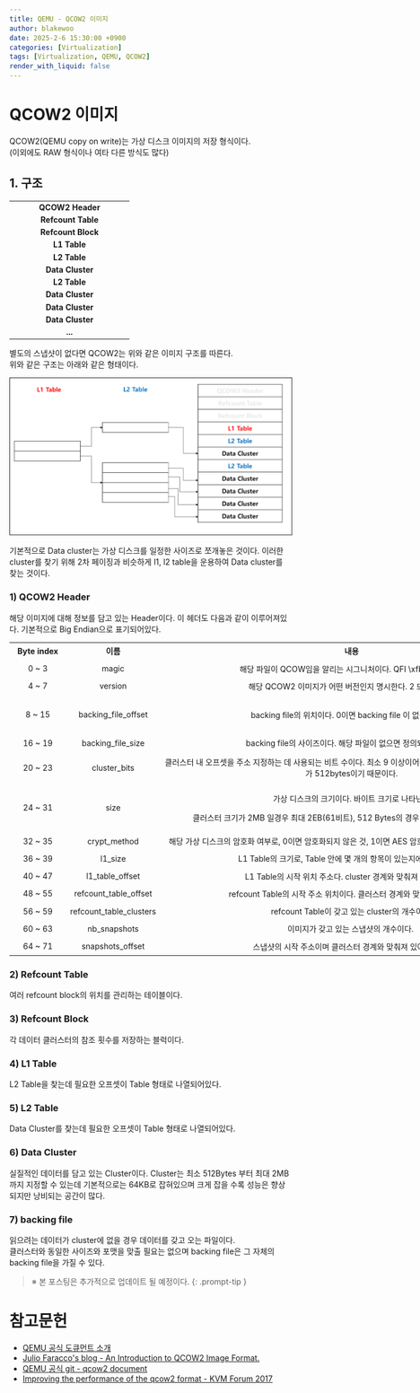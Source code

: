 ```yaml
---
title: QEMU - QCOW2 이미지
author: blakewoo
date: 2025-2-6 15:30:00 +0900
categories: [Virtualization]
tags: [Virtualization, QEMU, QCOW2] 
render_with_liquid: false
---
```


# QCOW2 이미지
QCOW2(QEMU copy on write)는 가상 디스크 이미지의 저장 형식이다.   
(이외에도 RAW 형식이나 여타 다른 방식도 많다)

## 1. 구조

<table width="209">
<tbody>
<tr>
<td style="text-align: center; width: 200.333px;"><strong>QCOW2 Header</strong></td>
</tr>
<tr>
<td style="text-align: center; width: 200.333px;"><strong>Refcount Table</strong></td>
</tr>
<tr>
<td style="text-align: center; width: 200.333px;"><strong>Refcount Block</strong></td>
</tr>
<tr>
<td style="text-align: center; width: 200.333px;"><strong>L1 Table</strong></td>
</tr>
<tr>
<td style="text-align: center; width: 200.333px;"><strong>L2 Table</strong></td>
</tr>
<tr>
<td style="text-align: center; width: 200.333px;"><strong>Data Cluster</strong></td>
</tr>
<tr>
<td style="text-align: center; width: 200.333px;"><strong>L2 Table</strong></td>
</tr>
<tr>
<td style="text-align: center; width: 200.333px;"><strong>Data Cluster</strong></td>
</tr>
<tr>
<td style="text-align: center; width: 200.333px;"><strong>Data Cluster</strong></td>
</tr>
<tr>
<td style="text-align: center; width: 200.333px;"><strong>Data Cluster</strong></td>
</tr>
<tr>
<td style="text-align: center; width: 200.333px;"><strong>...</strong></td>
</tr>
</tbody>
</table>

별도의 스냅샷이 없다면 QCOW2는 위와 같은 이미지 구조를 따른다.    
위와 같은 구조는 아래와 같은 형태이다.

![img.png](/assets/blog/virtualization/qemu/qcow2/img.png)

기본적으로 Data cluster는 가상 디스크를 일정한 사이즈로 쪼개놓은 것이다.
이러한 cluster를 찾기 위해 2차 페이징과 비슷하게 l1, l2 table을 운용하여
Data cluster를 찾는 것이다.

### 1) QCOW2 Header
해당 이미지에 대해 정보를 담고 있는 Header이다.
이 헤더도 다음과 같이 이루어져있다.
기본적으로 Big Endian으로 표기되어있다.

<table style="width: 951.625px;">
<tbody>
<tr style="height: 26px;">
<td style="width: 89px; text-align: center; height: 26px;"><strong>Byte index</strong></td>
<td style="width: 151px; text-align: center; height: 26px;"><strong>이름</strong></td>
<td style="width: 688.625px; text-align: center; height: 26px;"><strong>내용</strong></td>
</tr>
<tr style="height: 26px;">
<td style="width: 89px; text-align: center; height: 26px;">0 ~ 3</td>
<td style="width: 151px; text-align: center; height: 26px;">magic</td>
<td style="width: 688.625px; text-align: center; height: 26px;">해당 파일이 QCOW임을 알리는 시그니처이다. QFI \xfb로 되어있다.</td>
</tr>
<tr style="height: 26px;">
<td style="width: 89px; text-align: center; height: 26px;">4 ~ 7</td>
<td style="width: 151px; text-align: center; height: 26px;">version</td>
<td style="width: 688.625px; text-align: center; height: 26px;">해당 QCOW2 이미지가 어떤 버전인지 명시한다. 2 또는 3이다.</td>
</tr>
<tr style="height: 65px;">
<td style="width: 89px; text-align: center; height: 65px;">8 ~ 15</td>
<td style="width: 151px; text-align: center; height: 65px;">backing_file_offset</td>
<td style="width: 688.625px; text-align: center; height: 65px;">
<p>backing file의 위치이다. 0이면 backing file 이 없는 것이다.</p>
</td>
</tr>
<tr style="height: 26px;">
<td style="width: 89px; text-align: center; height: 26px;">16 ~ 19</td>
<td style="width: 151px; text-align: center; height: 26px;">backing_file_size</td>
<td style="width: 688.625px; text-align: center; height: 26px;">backing file의 사이즈이다. 해당 파일이 없으면 정의되지 않는다.</td>
</tr>
<tr style="height: 51px;">
<td style="width: 89px; text-align: center; height: 51px;">20 ~ 23</td>
<td style="width: 151px; text-align: center; height: 51px;">cluster_bits</td>
<td style="width: 688.625px; text-align: center; height: 51px;">클러스터 내 오프셋을 주소 지정하는 데 사용되는 비트 수이다. 최소 9 이상이어야한다. 이는 클러스터 크기의 최소치가 512bytes이기 때문이다.</td>
</tr>
<tr style="height: 45.5278px;">
<td style="width: 89px; text-align: center; height: 45.5278px;">24 ~ 31</td>
<td style="width: 151px; text-align: center; height: 45.5278px;">size</td>
<td style="width: 688.625px; text-align: center; height: 45.5278px;">
<p>가상 디스크의 크기이다. 바이트 크기로 나타낸다</p>
<p>&nbsp;클러스터 크기가 2MB 일경우 최대 2EB(61비트), 512 Bytes의 경우 최대 128GB(37bits) 이다.</p>
</td>
</tr>
<tr style="height: 26px;">
<td style="width: 89px; text-align: center; height: 26px;">32 ~ 35</td>
<td style="width: 151px; text-align: center; height: 26px;">crypt_method</td>
<td style="width: 688.625px; text-align: center; height: 26px;"> 해당 가상 디스크의 암호화 여부로, 0이면 암호화되지 않은 것, 1이면 AES 암호화, 2이면 LUKS 암호화된 것이다.</td>
</tr>
<tr style="height: 26px;">
<td style="width: 89px; text-align: center; height: 26px;">36 ~ 39</td>
<td style="width: 151px; text-align: center; height: 26px;">l1_size</td>
<td style="width: 688.625px; text-align: center; height: 26px;">L1 Table의 크기로, Table 안에 몇 개의 항목이 있는지에 대한 값이다.</td>
</tr>
<tr style="height: 26px;">
<td style="width: 89px; text-align: center; height: 26px;">40 ~ 47</td>
<td style="width: 151px; text-align: center; height: 26px;">l1_table_offset</td>
<td style="width: 688.625px; text-align: center; height: 26px;">L1 Table의 시작 위치 주소다. cluster 경계와 맞춰져 있어야한다.</td>
</tr>
<tr style="height: 26px;">
<td style="width: 89px; text-align: center; height: 26px;">48 ~ 55</td>
<td style="width: 151px; text-align: center; height: 26px;">refcount_table_offset</td>
<td style="width: 688.625px; text-align: center; height: 26px;">refcount Table의 시작 주소 위치이다. 클러스터 경계와 맞춰져 있어야한다.</td>
</tr>
<tr style="height: 26px;">
<td style="width: 89px; text-align: center; height: 26px;">56 ~ 59</td>
<td style="width: 151px; text-align: center; height: 26px;">refcount_table_clusters</td>
<td style="width: 688.625px; text-align: center; height: 26px;">refcount Table이 갖고 있는 cluster의 개수이다.</td>
</tr>
<tr style="height: 26px;">
<td style="width: 89px; text-align: center; height: 26px;">60 ~ 63</td>
<td style="width: 151px; text-align: center; height: 26px;">nb_snapshots</td>
<td style="width: 688.625px; text-align: center; height: 26px;">이미지가 갖고 있는 스냅샷의 개수이다.&nbsp;</td>
</tr>
<tr style="height: 26px;">
<td style="width: 89px; text-align: center; height: 26px;">64 ~ 71</td>
<td style="width: 151px; text-align: center; height: 26px;">snapshots_offset</td>
<td style="width: 688.625px; text-align: center; height: 26px;">스냅샷의 시작 주소이며 클러스터 경계와 맞춰져 있어야한다.&nbsp;</td>
</tr>
</tbody>
</table>

### 2) Refcount Table
여러 refcount block의 위치를 관리하는 테이블이다.

### 3) Refcount Block
각 데이터 클러스터의 참조 횟수를 저장하는 블럭이다.

### 4) L1 Table
L2 Table을 찾는데 필요한 오프셋이 Table 형태로 나열되어있다.   

### 5) L2 Table
Data Cluster를 찾는데 필요한 오프셋이 Table 형태로 나열되어있다.

### 6) Data Cluster
실질적인 데이터를 담고 있는 Cluster이다.
Cluster는 최소 512Bytes 부터 최대 2MB까지 지정할 수 있는데
기본적으로는 64KB로 잡혀있으며 크게 잡을 수록 성능은 향상되지만 낭비되는 공간이 많다.

### 7) backing file
읽으려는 데이터가 cluster에 없을 경우 데이터를 갖고 오는 파일이다.   
클러스터와 동일한 사이즈와 포맷을 맞출 필요는 없으며 backing file은 그 자체의 backing file을 가질 수 있다.


> ※ 본 포스팅은 추가적으로 업데이트 될 예정이다.
{: .prompt-tip }

# 참고문헌
- [QEMU 공식 도큐먼트 소개](https://www.qemu.org/docs/master/about/index.html)
- [Julio Faracco's blog - An Introduction to QCOW2 Image Format.](https://juliofaracco.wordpress.com/2015/02/19/an-introduction-to-qcow2-image-format/)
- [QEMU 공식 git - qcow2 document](https://github.com/qemu/qemu/blob/master/docs/interop/qcow2.txt)
- [Improving the performance of the qcow2 format - KVM Forum 2017](https://events.static.linuxfound.org/sites/events/files/slides/kvm-forum-2017-slides.pdf)
